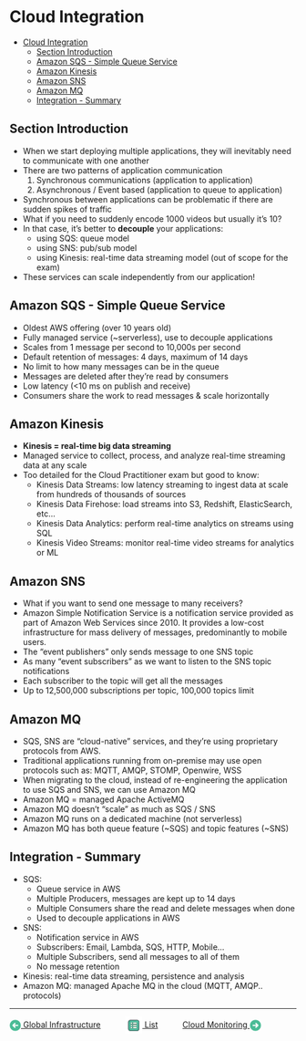 # Cloud Integration

- [Cloud Integration](#cloud-integration)
  - [Section Introduction](#section-introduction)
  - [Amazon SQS - Simple Queue Service](#amazon-sqs---simple-queue-service)
  - [Amazon Kinesis](#amazon-kinesis)
  - [Amazon SNS](#amazon-sns)
  - [Amazon MQ](#amazon-mq)
  - [Integration - Summary](#integration---summary)

## Section Introduction

- When we start deploying multiple applications, they will inevitably need to communicate with one another
- There are two patterns of application communication
  1. Synchronous communications (application to application)
  2. Asynchronous / Event based (application to queue to application)
- Synchronous between applications can be problematic if there are sudden spikes of traffic
- What if you need to suddenly encode 1000 videos but usually it’s 10?
- In that case, it’s better to **decouple** your applications:
  - using SQS: queue model
  - using SNS: pub/sub model
  - using Kinesis: real-time data streaming model (out of scope for the exam)
- These services can scale independently from our application!

## Amazon SQS - Simple Queue Service

- Oldest AWS offering (over 10 years old)
- Fully managed service (~serverless), use to decouple applications
- Scales from 1 message per second to 10,000s per second
- Default retention of messages: 4 days, maximum of 14 days
- No limit to how many messages can be in the queue
- Messages are deleted after they’re read by consumers
- Low latency (<10 ms on publish and receive)
- Consumers share the work to read messages & scale horizontally

## Amazon Kinesis

- **Kinesis = real-time big data streaming**
- Managed service to collect, process, and analyze real-time streaming data at any scale
- Too detailed for the Cloud Practitioner exam but good to know:
  - Kinesis Data Streams: low latency streaming to ingest data at scale from hundreds of thousands of sources
  - Kinesis Data Firehose: load streams into S3, Redshift, ElasticSearch, etc…
  - Kinesis Data Analytics: perform real-time analytics on streams using SQL
  - Kinesis Video Streams: monitor real-time video streams for analytics or ML

## Amazon SNS

- What if you want to send one message to many receivers?
- Amazon Simple Notification Service is a notification service provided as part of Amazon Web Services since 2010. It provides a low-cost infrastructure for mass delivery of messages, predominantly to mobile users.
- The “event publishers” only sends message to one SNS topic
- As many “event subscribers” as we want to listen to the SNS topic notifications
- Each subscriber to the topic will get all the messages
- Up to 12,500,000 subscriptions per topic, 100,000 topics limit

## Amazon MQ

- SQS, SNS are “cloud-native” services, and they’re using proprietary protocols from AWS.
- Traditional applications running from on-premise may use open protocols such as: MQTT, AMQP, STOMP, Openwire, WSS
- When migrating to the cloud, instead of re-engineering the application to use SQS and SNS, we can use Amazon MQ
- Amazon MQ = managed Apache ActiveMQ
- Amazon MQ doesn’t “scale” as much as SQS / SNS
- Amazon MQ runs on a dedicated machine (not serverless)
- Amazon MQ has both queue feature (~SQS) and topic features (~SNS)

## Integration - Summary

- SQS:
  - Queue service in AWS
  - Multiple Producers, messages are kept up to 14 days
  - Multiple Consumers share the read and delete messages when done
  - Used to decouple applications in AWS
- SNS:
  - Notification service in AWS
  - Subscribers: Email, Lambda, SQS, HTTP, Mobile…
  - Multiple Subscribers, send all messages to all of them
  - No message retention
- Kinesis: real-time data streaming, persistence and analysis
- Amazon MQ: managed Apache MQ in the cloud (MQTT, AMQP.. protocols)

* * *

[<img align="center" src="../images/back-arrow.png" height="20" width="20"/> Global Infrastructure](./global_infrastructure.md)&nbsp; &nbsp; &nbsp; &nbsp; &nbsp; &nbsp;[<img align="center" src="../images/list.png" height="30" width="30"/> List](../README.md)&nbsp; &nbsp; &nbsp; &nbsp; &nbsp; &nbsp;[Cloud Monitoring <img align="center" src="../images/forward-arrow.png" height="20" width="20"/>](./cloud_monitoring.md)
